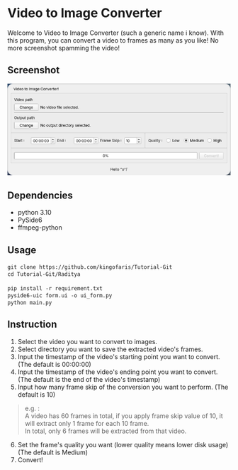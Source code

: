 # Video to Image Converter
Welcome to Video to Image Converter (such a generic name i know). With this program, you can convert a video to frames as many as you like!
No more screenshot spamming the video!

## Screenshot
![image](image/image_1.png)

## Dependencies
- python 3.10
- PySide6
- ffmpeg-python

## Usage
```
git clone https://github.com/kingofaris/Tutorial-Git
cd Tutorial-Git/Raditya

pip install -r requirement.txt
pyside6-uic form.ui -o ui_form.py
python main.py
```

## Instruction
1. Select the video you want to convert to images.
2. Select directory you want to save the extracted video's frames.
3. Input the timestamp of the video's starting point you want to convert. (The default is 00:00:00)
4. Input the timestamp of the video's ending point you want to convert. (The default is the end of the video's timestamp)
5. Input how many frame skip of the conversion you want to perform. (The default is 10)
> e.g. :\
> A video has 60 frames in total, if you apply frame skip value of 10, it will extract only 1 frame for each 10 frame.\
> In total, only 6 frames will be extracted from that video.

6. Set the frame's quality you want (lower quality means lower disk usage) (The default is Medium)
7. Convert!
